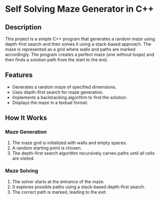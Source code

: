 # Self Solving Maze Generator in C++

## Description
This project is a simple C++ program that generates a random maze using depth-first search and then solves it using a stack-based approach. The maze is represented as a grid where walls and paths are marked accordingly. The program creates a perfect maze (one without loops) and then finds a solution path from the start to the end.

## Features
- Generates a random maze of specified dimensions.
- Uses depth-first search for maze generation.
- Implements a backtracking algorithm to find the solution.
- Displays the maze in a textual format.

## How It Works
### Maze Generation
1. The maze grid is initialized with walls and empty spaces.
2. A random starting point is chosen.
3. The depth-first search algorithm recursively carves paths until all cells are visited.

### Maze Solving
1. The solver starts at the entrance of the maze.
2. It explores possible paths using a stack-based depth-first search.
3. The correct path is marked, leading to the exit.



